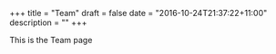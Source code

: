 +++
title = "Team"
draft = false
date = "2016-10-24T21:37:22+11:00"
description = ""
+++

This is the Team page